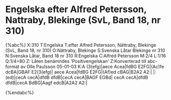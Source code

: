 # Engelska efter Alfred Petersson, Nattraby, Blekinge (SvL, Band 18, nr 310)

{%abc%}
X:310
T:Engelska
T:efter Alfred Petersson, Nättraby, Blekinge (SvL, Band 18, nr 310)
O:Nättraby, Blekinge
S:Svenska Låtar Blekinge nr 310
N:Svenska Låtar, Band 18 nr 310
R:Engelska
C:Alfred Petersson
M:2/4
L:1/16
Q:1/4=80
Z: Låten benämndes \'Positivengelskan\'
Z:Konverterad till abc-format av  Olle Paulsson 05-01-03
K:A
(3(efg)|aece Acea|fdBG E2FG|(Ac)fe dcBA|GBAF E2(3(efg)|
aece Acea|fdBG E2FG|(Af)ed cBAG|B2A2 A2:|
|:(ed)|cecA cecA|dfdB dfdB|cecA cecA|BAGF EGBd|
cecA cecA|dfdB dfdB|cecA BdBG|Aagf edcB|A2A2 A2:|

{%endabc%}

